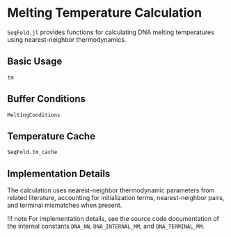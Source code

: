 # Melting Temperature Calculation

`SeqFold.jl` provides functions for calculating DNA melting temperatures using nearest-neighbor thermodynamics.

## Basic Usage

```@docs
tm
```

## Buffer Conditions

```@docs
MeltingConditions
```

## Temperature Cache

```@docs
SeqFold.tm_cache
```

## Implementation Details

The calculation uses nearest-neighbor thermodynamic parameters from related literature, accounting for initialization terms, nearest-neighbor pairs, and terminal mismatches when present.

!!! note
    For implementation details, see the source code documentation of the internal constants 
    `DNA_NN`, `DNA_INTERNAL_MM`, and `DNA_TERMINAL_MM`.